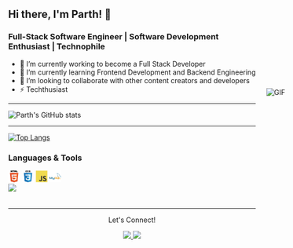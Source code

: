 ## Hi there, I'm Parth! 👋

<img style="transform: translate(60px,120px);" align="right" alt="GIF" src="https://media2.giphy.com/media/qgQUggAC3Pfv687qPC/giphy.gif?cid=790b761173bd9a068d6f4ccb3d73276ea24c7b4c9cb54760&rid=giphy.gif&ct=g" />  

### Full-Stack Software Engineer | Software Development Enthusiast | Technophile


- 🔭 I’m currently working to become a Full Stack Developer
- 🌱 I’m currently learning Frontend Development and Backend Engineering
- 👯 I’m looking to collaborate with other content creators and developers
- ⚡ Techthusiast

---


![Parth's GitHub stats](https://github-readme-stats.vercel.app/api?username=parthxrawat&show_icons=true&theme=dark)

---

[![Top Langs](https://github-readme-stats.vercel.app/api/top-langs/?username=parthxrawat)](https://github.com/parthxrawat/github-readme-stats)


### Languages & Tools

<code><img width=24px src="https://raw.githubusercontent.com/github/explore/80688e429a7d4ef2fca1e82350fe8e3517d3494d/topics/html/html.png"></code>
<code><img width=24px src="https://raw.githubusercontent.com/github/explore/80688e429a7d4ef2fca1e82350fe8e3517d3494d/topics/css/css.png"></code>
<code><img width=24px src="https://raw.githubusercontent.com/devicons/devicon/master/icons/javascript/javascript-original.svg"></code>
<code><img width=24px src="https://raw.githubusercontent.com/devicons/devicon/master/icons/mysql/mysql-original-wordmark.svg"><br></code>
<code><img width=24px src="https://cdn.jsdelivr.net/gh/devicons/devicon@latest/icons/nodejs/nodejs-original-wordmark.svg"><br></code>
<br>



---

<div align="center">
<p align="center">Let's Connect!</p>
<a href="https://x.com/parthxrawat">
    <img src="https://img.shields.io/badge/Twitter-1DA1F2?style=for-the-badge&logo=twitter&logoColor=white" />
</a>
<a href="https://www.linkedin.com/in/parth-rawat-173226245/">
    <img src="https://img.shields.io/badge/linkedin-%230077B5.svg?&style=for-the-badge&logo=linkedin&logoColor=white" />
</a>
</div>
<br>
